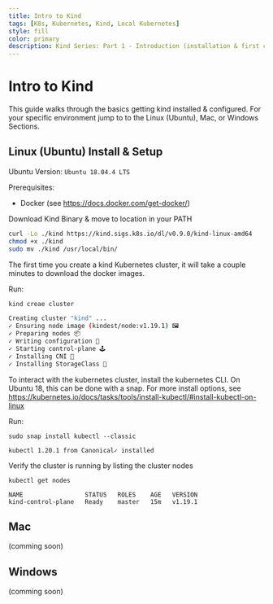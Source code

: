 ```yaml
---
title: Intro to Kind
tags: [K8s, Kubernetes, Kind, Local Kubernetes]
style: fill
color: primary
description: Kind Series: Part 1 - Introduction (installation & first config)
---
```



# Intro to Kind

This guide walks through the basics getting kind installed & configured.  For your specific environment jump to to the Linux (Ubuntu), Mac, or Windows Sections.



## Linux (Ubuntu) Install & Setup

Ubuntu Version: ```Ubuntu 18.04.4 LTS```

Prerequisites:
+ Docker (see https://docs.docker.com/get-docker/)

Download Kind Binary & move to location in your PATH
````bash
curl -Lo ./kind https://kind.sigs.k8s.io/dl/v0.9.0/kind-linux-amd64
chmod +x ./kind
sudo mv ./kind /usr/local/bin/
````

The first time you create a kind Kubernetes cluster, it will take a couple minutes to download the docker images.

Run:
```bash
kind creae cluster
```
 ```bash
 Creating cluster "kind" ...
 ✓ Ensuring node image (kindest/node:v1.19.1) 🖼 
 ✓ Preparing nodes 📦  
 ✓ Writing configuration 📜 
 ✓ Starting control-plane 🕹️ 
 ✓ Installing CNI 🔌 
 ✓ Installing StorageClass 💾
 ```

To interact with the kubernetes cluster, install the kubernetes CLI.  On Ubuntu 18, this can be done with a snap.  For more install options, see https://kubernetes.io/docs/tasks/tools/install-kubectl/#install-kubectl-on-linux

Run:
```
sudo snap install kubectl --classic
```
```
kubectl 1.20.1 from Canonical✓ installed
```

Verify the cluster is running by listing the cluster nodes
```
kubectl get nodes
```
```
NAME                 STATUS   ROLES    AGE   VERSION
kind-control-plane   Ready    master   15m   v1.19.1
```

## Mac

(comming soon)

## Windows

(comming soon)
